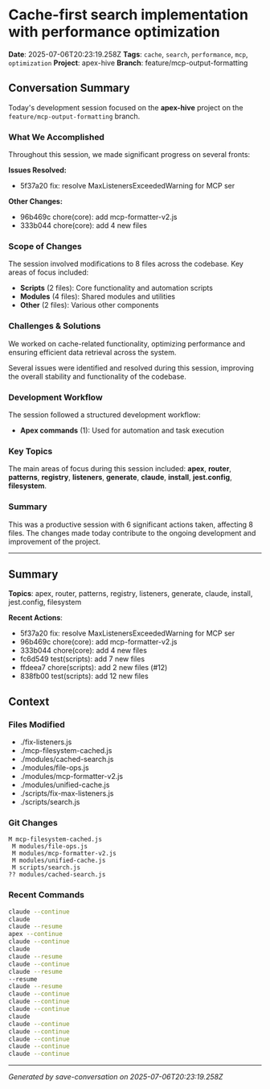 # Cache-first search implementation with performance optimization

**Date**: 2025-07-06T20:23:19.258Z
**Tags**: `cache`, `search`, `performance`, `mcp`, `optimization`
**Project**: apex-hive
**Branch**: feature/mcp-output-formatting

## Conversation Summary

Today's development session focused on the **apex-hive** project on the `feature/mcp-output-formatting` branch.

### What We Accomplished

Throughout this session, we made significant progress on several fronts:

**Issues Resolved:**
- 5f37a20 fix: resolve MaxListenersExceededWarning for MCP ser

**Other Changes:**
- 96b469c chore(core): add mcp-formatter-v2.js
- 333b044 chore(core): add 4 new files

### Scope of Changes

The session involved modifications to 8 files across the codebase. Key areas of focus included:

- **Scripts** (2 files): Core functionality and automation scripts
- **Modules** (4 files): Shared modules and utilities
- **Other** (2 files): Various other components

### Challenges & Solutions

We worked on cache-related functionality, optimizing performance and ensuring efficient data retrieval across the system.

Several issues were identified and resolved during this session, improving the overall stability and functionality of the codebase.

### Development Workflow

The session followed a structured development workflow:

- **Apex commands** (1): Used for automation and task execution

### Key Topics

The main areas of focus during this session included: **apex**, **router**, **patterns**, **registry**, **listeners**, **generate**, **claude**, **install**, **jest.config**, **filesystem**.

### Summary

This was a productive session with 6 significant actions taken, affecting 8 files. The changes made today contribute to the ongoing development and improvement of the project.

---

## Summary

**Topics**: apex, router, patterns, registry, listeners, generate, claude, install, jest.config, filesystem

**Recent Actions**:
- 5f37a20 fix: resolve MaxListenersExceededWarning for MCP ser
- 96b469c chore(core): add mcp-formatter-v2.js
- 333b044 chore(core): add 4 new files
- fc6d549 test(scripts): add 7 new files
- ffdeea7 chore(scripts): add 2 new files (#12)
- 838fb00 test(scripts): add 12 new files

## Context

### Files Modified

- ./fix-listeners.js
- ./mcp-filesystem-cached.js
- ./modules/cached-search.js
- ./modules/file-ops.js
- ./modules/mcp-formatter-v2.js
- ./modules/unified-cache.js
- ./scripts/fix-max-listeners.js
- ./scripts/search.js

### Git Changes

```
M mcp-filesystem-cached.js
 M modules/file-ops.js
 M modules/mcp-formatter-v2.js
 M modules/unified-cache.js
 M scripts/search.js
?? modules/cached-search.js
```

### Recent Commands

```bash
claude --continue
claude
claude --resume
apex --continue
claude --continue
claude
claude --resume
claude --continue
claude --resume
--resume
claude --resume
claude --continue
claude --continue
claude --continue
claude
claude --continue
claude --continue
claude --continue
claude --continue
claude --continue
```

---

*Generated by save-conversation on 2025-07-06T20:23:19.258Z*
